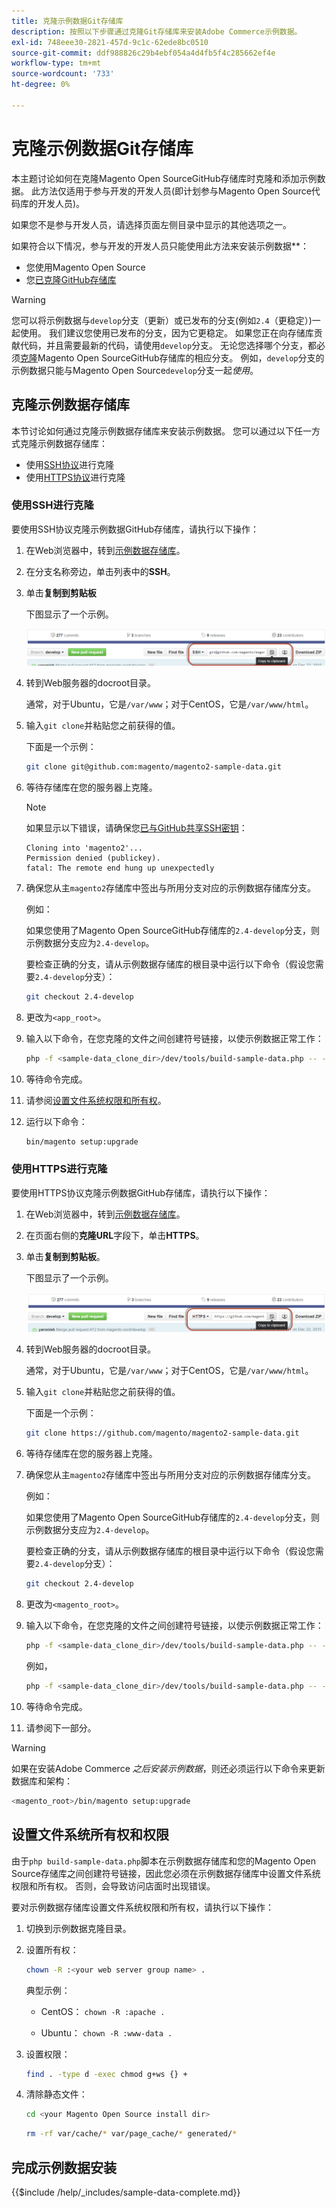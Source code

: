 ```yaml
---
title: 克隆示例数据Git存储库
description: 按照以下步骤通过克隆Git存储库来安装Adobe Commerce示例数据。
exl-id: 748eee30-2821-457d-9c1c-62ede8bc0510
source-git-commit: ddf988826c29b4ebf054a4d4fb5f4c285662ef4e
workflow-type: tm+mt
source-wordcount: '733'
ht-degree: 0%

---
```


# 克隆示例数据Git存储库

本主题讨论如何在克隆Magento Open SourceGitHub存储库时克隆和添加示例数据。 此方法仅适用于参与开发的开发人员(即计划参与Magento Open Source代码库的开发人员)。

如果您不是参与开发人员，请选择页面左侧目录中显示的其他选项之一。

如果符合以下情况，参与开发的开发人员只能使用此方法来安装示例数据&#x200B;**：

* 您使用Magento Open Source
* 您[已克隆GitHub存储库](https://developer.adobe.com/commerce/contributor/guides/install/clone-repository/)

>[!WARNING]
>
>您可以将示例数据与`develop`分支（更新）或已发布的分支(例如`2.4`（更稳定）)一起使用。 我们建议您使用已发布的分支，因为它更稳定。 如果您正在向存储库贡献代码，并且需要最新的代码，请使用`develop`分支。 无论您选择哪个分支，都必须[克隆](https://developer.adobe.com/commerce/contributor/guides/install/clone-repository/)Magento Open SourceGitHub存储库的相应分支。 例如，`develop`分支的示例数据只能与Magento Open Source`develop`分支一起&#x200B;*使用*。

## 克隆示例数据存储库

本节讨论如何通过克隆示例数据存储库来安装示例数据。 您可以通过以下任一方式克隆示例数据存储库：

* 使用[SSH协议](#clone-with-ssh)进行克隆
* 使用[HTTPS协议](#clone-with-https)进行克隆

### 使用SSH进行克隆

要使用SSH协议克隆示例数据GitHub存储库，请执行以下操作：

1. 在Web浏览器中，转到[示例数据存储库](https://github.com/magento/magento2-sample-data)。
1. 在分支名称旁边，单击列表中的&#x200B;**SSH**。
1. 单击&#x200B;**复制到剪贴板**

   下图显示了一个示例。

   ![使用SSH克隆GitHub存储库](../../assets/installation/install_mage2_clone-ssh.png)

1. 转到Web服务器的docroot目录。

   通常，对于Ubuntu，它是`/var/www`；对于CentOS，它是`/var/www/html`。

1. 输入`git clone`并粘贴您之前获得的值。

   下面是一个示例：

   ```bash
   git clone git@github.com:magento/magento2-sample-data.git
   ```

1. 等待存储库在您的服务器上克隆。

   >[!NOTE]
   >
   >如果显示以下错误，请确保您[已与GitHub共享SSH密钥](https://docs.github.com/articles/generating-ssh-keys/)：<br>

   ```terminal
   Cloning into 'magento2'...
   Permission denied (publickey).
   fatal: The remote end hung up unexpectedly
   ```

1. 确保您从主`magento2`存储库中签出与所用分支对应的示例数据存储库分支。

   例如：

   如果您使用了Magento Open SourceGitHub存储库的`2.4-develop`分支，则示例数据分支应为`2.4-develop`。

   要检查正确的分支，请从示例数据存储库的根目录中运行以下命令（假设您需要`2.4-develop`分支）：

   ```bash
   git checkout 2.4-develop
   ```

1. 更改为`<app_root>`。
1. 输入以下命令，在您克隆的文件之间创建符号链接，以使示例数据正常工作：

   ```bash
   php -f <sample-data_clone_dir>/dev/tools/build-sample-data.php -- --ce-source="<path_to_your_magento_instance>"
   ```

1. 等待命令完成。

1. 请参阅[设置文件系统权限和所有权](#set-file-system-ownership-and-permissions)。

1. 运行以下命令：

   ```bash
   bin/magento setup:upgrade
   ```

### 使用HTTPS进行克隆

要使用HTTPS协议克隆示例数据GitHub存储库，请执行以下操作：

1. 在Web浏览器中，转到[示例数据存储库](https://github.com/magento/magento2-sample-data)。
1. 在页面右侧的&#x200B;**克隆URL**&#x200B;字段下，单击&#x200B;**HTTPS**。
1. 单击&#x200B;**复制到剪贴板**。

   下图显示了一个示例。

   ![使用HTTPS克隆GitHub存储库](../../assets/installation/install_mage2_clone-https.png)

1. 转到Web服务器的docroot目录。

   通常，对于Ubuntu，它是`/var/www`；对于CentOS，它是`/var/www/html`。

1. 输入`git clone`并粘贴您之前获得的值。

   下面是一个示例：

   ```bash
   git clone https://github.com/magento/magento2-sample-data.git
   ```

1. 等待存储库在您的服务器上克隆。
1. 确保您从主`magento2`存储库中签出与所用分支对应的示例数据存储库分支。

   例如：

   如果您使用了Magento Open SourceGitHub存储库的`2.4-develop`分支，则示例数据分支应为`2.4-develop`。

   要检查正确的分支，请从示例数据存储库的根目录中运行以下命令（假设您需要`2.4-develop`分支）：

   ```bash
   git checkout 2.4-develop
   ```

1. 更改为`<magento_root>`。
1. 输入以下命令，在您克隆的文件之间创建符号链接，以使示例数据正常工作：

   ```bash
   php -f <sample-data_clone_dir>/dev/tools/build-sample-data.php -- --ce-source="<path_to_your_magento_instance>"
   ```

   例如，

   ```bash
   php -f <sample-data_clone_dir>/dev/tools/build-sample-data.php -- --ce-source="/var/www/magento2"
   ```

1. 等待命令完成。
1. 请参阅下一部分。

>[!WARNING]
>
>如果在安装Adobe Commerce *之后安装示例数据*，则还必须运行以下命令来更新数据库和架构：
>
>```bash
><magento_root>/bin/magento setup:upgrade
>```

## 设置文件系统所有权和权限

由于`php build-sample-data.php`脚本在示例数据存储库和您的Magento Open Source存储库之间创建符号链接，因此您必须在示例数据存储库中设置文件系统权限和所有权。 否则，会导致访问店面时出现错误。

要对示例数据存储库设置文件系统权限和所有权，请执行以下操作：

1. 切换到示例数据克隆目录。
1. 设置所有权：

   ```bash
   chown -R :<your web server group name> .
   ```

   典型示例：

   * CentOS： `chown -R :apache .`

   * Ubuntu： `chown -R :www-data .`

1. 设置权限：

   ```bash
   find . -type d -exec chmod g+ws {} +
   ```

1. 清除静态文件：

   ```bash
   cd <your Magento Open Source install dir>
   ```

   ```bash
   rm -rf var/cache/* var/page_cache/* generated/*
   ```

## 完成示例数据安装

{{$include /help/_includes/sample-data-complete.md}}
